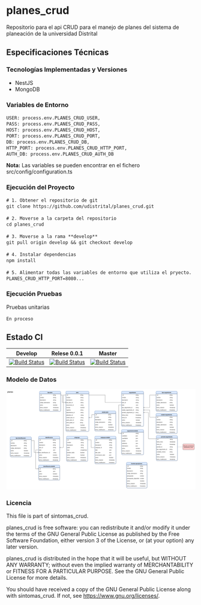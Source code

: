 # planes_crud
Repositorio para el api CRUD para el manejo de planes del sistema de planeación de la universidad Distrital

## Especificaciones Técnicas
### Tecnologías Implementadas y Versiones
- NestJS
- MongoDB

### Variables de Entorno
```
USER: process.env.PLANES_CRUD_USER,
PASS: process.env.PLANES_CRUD_PASS,
HOST: process.env.PLANES_CRUD_HOST,
PORT: process.env.PLANES_CRUD_PORT,
DB: process.env.PLANES_CRUD_DB,
HTTP_PORT: process.env.PLANES_CRUD_HTTP_PORT,
AUTH_DB: process.env.PLANES_CRUD_AUTH_DB 
```
**Nota:** Las variables se pueden encontrar en el fichero src/config/configuration.ts

### Ejecución del Proyecto 


```
# 1. Obtener el repositorio de git
git clone https://github.com/udistrital/planes_crud.git

# 2. Moverse a la carpeta del repositorio 
cd planes_crud

# 3. Moverse a la rama **develop**
git pull origin develop && git checkout develop

# 4. Instalar dependencias
npm install 

# 5. Alimentar todas las variables de entorno que utiliza el pryecto.
PLANES_CRUD_HTTP_PORT=8080... 

```
### Ejecución Pruebas 
Pruebas unitarias

```
En proceso
```
## Estado CI

| Develop | Relese 0.0.1 | Master |
| -- | -- | -- |
| [![Build Status](https://hubci.portaloas.udistrital.edu.co/api/badges/udistrital/planes_crud/status.svg?ref=refs/heads/develop)](https://hubci.portaloas.udistrital.edu.co/udistrital/planes_crud) | [![Build Status](https://hubci.portaloas.udistrital.edu.co/api/badges/udistrital/planes_crud/status.svg?ref=refs/heads/release/0.0.1)](https://hubci.portaloas.udistrital.edu.co/udistrital/planes_crud) | [![Build Status](https://hubci.portaloas.udistrital.edu.co/api/badges/udistrital/planes_crud/status.svg)](https://hubci.portaloas.udistrital.edu.co/udistrital/planes_crud) |



### Modelo de Datos

![Modelo de datos Planes](/database/planes.png)

### Licencia

This file is part of sintomas_crud.

planes_crud is free software: you can redistribute it and/or modify it under the terms of the GNU General Public License as published by the Free Software Foundation, either version 3 of the License, or (at your option) any later version.

planes_crud is distributed in the hope that it will be useful, but WITHOUT ANY WARRANTY; without even the implied warranty of MERCHANTABILITY or FITNESS FOR A PARTICULAR PURPOSE. See the GNU General Public License for more details.

You should have received a copy of the GNU General Public License along with sintomas_crud. If not, see https://www.gnu.org/licenses/.
